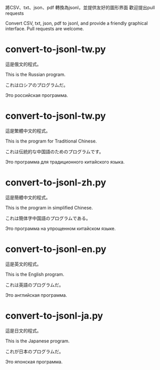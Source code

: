 將CSV、txt、json、pdf 轉換為jsonl，並提供友好的圖形界面
歡迎提出pull requests

Convert CSV, txt, json, pdf to jsonl, and provide a friendly graphical interface.
Pull requests are welcome.


# convert-to-jsonl-tw.py
這是俄文的程式。

This is the Russian program.

これはロシアのプログラムだ。

Это российская программа.

# convert-to-jsonl-tw.py
這是繁體中文的程式。

This is the program for Traditional Chinese.

これは伝統的な中国語のためのプログラムです。

Это программа для традиционного китайского языка.

# convert-to-jsonl-zh.py
這是簡體中文的程式。

This is the program in simplified Chinese.

これは簡体字中国語のプログラムである。

Это программа на упрощенном китайском языке.

# convert-to-jsonl-en.py
這是英文的程式。

This is the English program.

これは英語のプログラムだ。

Это английская программа.

# convert-to-jsonl-ja.py
這是日文的程式。

This is the Japanese program.

これが日本のプログラムだ。

Это японская программа.


